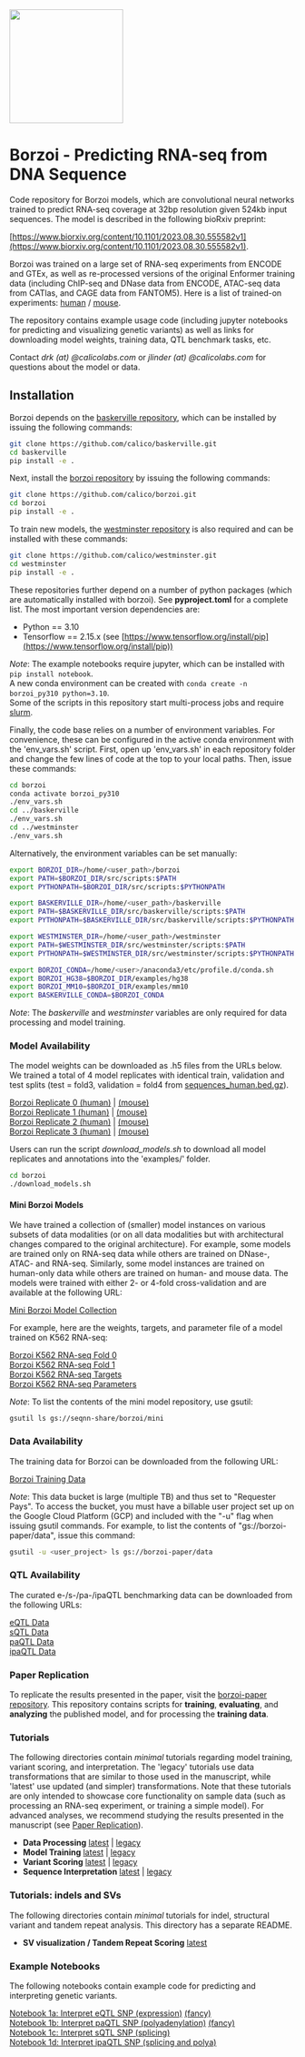 <!---[![Build/Release Python Package](https://github.com/calico/github-template-python-library/actions/workflows/release-new-version.yml/badge.svg?branch=main)](https://github.com/calico/github-template-python-library/actions/workflows/release-new-version.yml)--->
<!---[![Python formatting and tests](https://github.com/calico/github-template-python-library/actions/workflows/run-tests-formatting.yml/badge.svg?branch=main)](https://github.com/calico/github-template-python-library/actions/workflows/run-tests-formatting.yml)--->
<!---[![Validate prettier formatting](https://github.com/calico/github-template-python-library/actions/workflows/check-prettier-formatting.yml/badge.svg?branch=main)](https://github.com/calico/github-template-python-library/actions/workflows/check-prettier-formatting.yml)--->

<img src="borzoi_logo.png" width="200" />

# Borzoi - Predicting RNA-seq from DNA Sequence
Code repository for Borzoi models, which are convolutional neural networks trained to predict RNA-seq coverage at 32bp resolution given 524kb input sequences. The model is described in the following bioRxiv preprint:<br/>

[https://www.biorxiv.org/content/10.1101/2023.08.30.555582v1](https://www.biorxiv.org/content/10.1101/2023.08.30.555582v1).

Borzoi was trained on a large set of RNA-seq experiments from ENCODE and GTEx, as well as re-processed versions of the original Enformer training data (including ChIP-seq and DNase data from ENCODE, ATAC-seq data from CATlas, and CAGE data from FANTOM5). Here is a list of trained-on experiments: [human](https://raw.githubusercontent.com/calico/borzoi/main/examples/targets_human.txt) / [mouse](https://raw.githubusercontent.com/calico/borzoi/main/examples/targets_mouse.txt).

The repository contains example usage code (including jupyter notebooks for predicting and visualizing genetic variants) as well as links for downloading model weights, training data, QTL benchmark tasks, etc.

Contact *drk (at) @calicolabs.com* or *jlinder (at) @calicolabs.com* for questions about the model or data.

## Installation
Borzoi depends on the [baskerville repository](https://github.com/calico/baskerville.git), which can be installed by issuing the following commands:
```sh
git clone https://github.com/calico/baskerville.git
cd baskerville
pip install -e .
```

Next, install the [borzoi repository](https://github.com/calico/borzoi.git) by issuing the following commands:
```sh
git clone https://github.com/calico/borzoi.git
cd borzoi
pip install -e .
```

To train new models, the [westminster repository](https://github.com/calico/westminster.git) is also required and can be installed with these commands:
```sh
git clone https://github.com/calico/westminster.git
cd westminster
pip install -e .
```

These repositories further depend on a number of python packages (which are automatically installed with borzoi). See **pyproject.toml** for a complete list. The most important version dependencies are:
- Python == 3.10
- Tensorflow == 2.15.x (see [https://www.tensorflow.org/install/pip](https://www.tensorflow.org/install/pip))

*Note*: The example notebooks require jupyter, which can be installed with `pip install notebook`.<br/>
A new conda environment can be created with `conda create -n borzoi_py310 python=3.10`.<br/>
Some of the scripts in this repository start multi-process jobs and require [slurm](https://slurm.schedmd.com/).

Finally, the code base relies on a number of environment variables. For convenience, these can be configured in the active conda environment with the 'env_vars.sh' script. First, open up 'env_vars.sh' in each repository folder and change the few lines of code at the top to your local paths. Then, issue these commands:
```sh
cd borzoi
conda activate borzoi_py310
./env_vars.sh
cd ../baskerville
./env_vars.sh
cd ../westminster
./env_vars.sh
```

Alternatively, the environment variables can be set manually:
```sh
export BORZOI_DIR=/home/<user_path>/borzoi
export PATH=$BORZOI_DIR/src/scripts:$PATH
export PYTHONPATH=$BORZOI_DIR/src/scripts:$PYTHONPATH

export BASKERVILLE_DIR=/home/<user_path>/baskerville
export PATH=$BASKERVILLE_DIR/src/baskerville/scripts:$PATH
export PYTHONPATH=$BASKERVILLE_DIR/src/baskerville/scripts:$PYTHONPATH

export WESTMINSTER_DIR=/home/<user_path>/westminster
export PATH=$WESTMINSTER_DIR/src/westminster/scripts:$PATH
export PYTHONPATH=$WESTMINSTER_DIR/src/westminster/scripts:$PYTHONPATH

export BORZOI_CONDA=/home/<user>/anaconda3/etc/profile.d/conda.sh
export BORZOI_HG38=$BORZOI_DIR/examples/hg38
export BORZOI_MM10=$BORZOI_DIR/examples/mm10
export BASKERVILLE_CONDA=$BORZOI_CONDA
```

*Note*: The *baskerville* and *westminster* variables are only required for data processing and model training.

### Model Availability
The model weights can be downloaded as .h5 files from the URLs below. We trained a total of 4 model replicates with identical train, validation and test splits (test = fold3, validation = fold4 from [sequences_human.bed.gz](https://github.com/calico/borzoi/blob/main/data/sequences_human.bed.gz)).

[Borzoi Replicate 0 (human)](https://storage.googleapis.com/seqnn-share/borzoi/f0/model0_best.h5) | [(mouse)](https://storage.googleapis.com/seqnn-share/borzoi/f0/model1_best.h5)<br/>
[Borzoi Replicate 1 (human)](https://storage.googleapis.com/seqnn-share/borzoi/f1/model0_best.h5) | [(mouse)](https://storage.googleapis.com/seqnn-share/borzoi/f1/model1_best.h5)<br/>
[Borzoi Replicate 2 (human)](https://storage.googleapis.com/seqnn-share/borzoi/f2/model0_best.h5) | [(mouse)](https://storage.googleapis.com/seqnn-share/borzoi/f2/model1_best.h5)<br/>
[Borzoi Replicate 3 (human)](https://storage.googleapis.com/seqnn-share/borzoi/f3/model0_best.h5) | [(mouse)](https://storage.googleapis.com/seqnn-share/borzoi/f3/model1_best.h5)<br/>

Users can run the script *download_models.sh* to download all model replicates and annotations into the 'examples/' folder.
```sh
cd borzoi
./download_models.sh
```

#### Mini Borzoi Models
We have trained a collection of (smaller) model instances on various subsets of data modalities (or on all data modalities but with architectural changes compared to the original architecture). For example, some models are trained only on RNA-seq data while others are trained on DNase-, ATAC- and RNA-seq. Similarly, some model instances are trained on human-only data while others are trained on human- and mouse data. The models were trained with either 2- or 4-fold cross-validation and are available at the following URL:

[Mini Borzoi Model Collection](https://storage.googleapis.com/seqnn-share/borzoi/mini/)<br/>

For example, here are the weights, targets, and parameter file of a model trained on K562 RNA-seq:

[Borzoi K562 RNA-seq Fold 0](https://storage.googleapis.com/seqnn-share/borzoi/mini/k562_rna/f0/model0_best.h5)<br/>
[Borzoi K562 RNA-seq Fold 1](https://storage.googleapis.com/seqnn-share/borzoi/mini/k562_rna/f1/model0_best.h5)<br/>
[Borzoi K562 RNA-seq Targets](https://storage.googleapis.com/seqnn-share/borzoi/mini/k562_rna/hg38/targets.txt)<br/>
[Borzoi K562 RNA-seq Parameters](https://storage.googleapis.com/seqnn-share/borzoi/mini/k562_rna/params.json)<br/>

*Note*: To list the contents of the mini model repository, use gsutil:
```
gsutil ls gs://seqnn-share/borzoi/mini
```

### Data Availability
The training data for Borzoi can be downloaded from the following URL:

[Borzoi Training Data](https://storage.googleapis.com/borzoi-paper/data/)<br/>

*Note*: This data bucket is large (multiple TB) and thus set to "Requester Pays". To access the bucket, you must have a billable user project set up on the Google Cloud Platform (GCP) and included with the "-u" flag when issuing gsutil commands. For example, to list the contents of "gs://borzoi-paper/data", issue this command:
```sh
gsutil -u <user_project> ls gs://borzoi-paper/data
```

### QTL Availability
The curated e-/s-/pa-/ipaQTL benchmarking data can be downloaded from the following URLs:

[eQTL Data](https://console.cloud.google.com/storage/browser/borzoi-paper/qtl/eqtl/)<br/>
[sQTL Data](https://console.cloud.google.com/storage/browser/borzoi-paper/qtl/sqtl/)<br/>
[paQTL Data](https://console.cloud.google.com/storage/browser/borzoi-paper/qtl/paqtl/)<br/>
[ipaQTL Data](https://console.cloud.google.com/storage/browser/borzoi-paper/qtl/ipaqtl/)<br/>

### Paper Replication
To replicate the results presented in the paper, visit the [borzoi-paper repository](https://github.com/calico/borzoi-paper.git). This repository contains scripts for **training**, **evaluating**, and **analyzing** the published model, and for processing the **training data**.

### Tutorials
The following directories contain *minimal* tutorials regarding model training, variant scoring, and interpretation. The 'legacy' tutorials use data transformations that are similar to those used in the manuscript, while 'latest' use updated (and simpler) transformations. Note that these tutorials are only intended to showcase core functionality on sample data (such as processing an RNA-seq experiment, or training a simple model). For advanced analyses, we recommend studying the results presented in the manuscript (see [Paper Replication](https://github.com/calico/borzoi/tree/main?tab=readme-ov-file#paper-replication)).

- **Data Processing** [latest](https://github.com/calico/borzoi/tree/main/tutorials/latest/make_data) | [legacy](https://github.com/calico/borzoi/tree/main/tutorials/legacy/make_data)<br/>
- **Model Training** [latest](https://github.com/calico/borzoi/tree/main/tutorials/latest/train_model) | [legacy](https://github.com/calico/borzoi/tree/main/tutorials/legacy/train_model)<br/>
- **Variant Scoring** [latest](https://github.com/calico/borzoi/tree/main/tutorials/latest/score_variants) | [legacy](https://github.com/calico/borzoi/tree/main/tutorials/legacy/score_variants)<br/>
- **Sequence Interpretation** [latest](https://github.com/calico/borzoi/tree/main/tutorials/latest/interpret_sequence) | [legacy](https://github.com/calico/borzoi/tree/main/tutorials/legacy/interpret_sequence)<br/>

### Tutorials: indels and SVs
The following directories contain *minimal* tutorials for indel, structural variant and tandem repeat analysis. This directory has a separate README.

- **SV visualization / Tandem Repeat Scoring** [latest](https://github.com/calico/borzoi/tree/main/tutorials/latest/analyze_sv) <br/>

### Example Notebooks
The following notebooks contain example code for predicting and interpreting genetic variants.

[Notebook 1a: Interpret eQTL SNP (expression)](https://github.com/calico/borzoi/blob/main/examples/borzoi_example_eqtl_chr10_116952944_T_C.ipynb) [(fancy)](https://github.com/calico/borzoi/blob/main/examples/borzoi_example_eqtl_chr10_116952944_T_C_fancy.ipynb)<br/>
[Notebook 1b: Interpret paQTL SNP (polyadenylation)](https://github.com/calico/borzoi/blob/main/examples/borzoi_example_paqtl_chr1_236763042_A_G.ipynb) [(fancy)](https://github.com/calico/borzoi/blob/main/examples/borzoi_example_paqtl_chr1_236763042_A_G_fancy.ipynb)<br/>
[Notebook 1c: Interpret sQTL SNP (splicing)](https://github.com/calico/borzoi/blob/main/examples/borzoi_example_sqtl_chr9_135548708_G_C.ipynb)<br/>
[Notebook 1d: Interpret ipaQTL SNP (splicing and polya)](https://github.com/calico/borzoi/blob/main/examples/borzoi_example_ipaqtl_chr10_116664061_G_A.ipynb)<br/>
